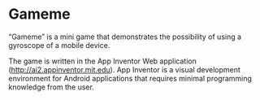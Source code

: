 # Gameme
“Gameme” is a mini game that demonstrates the possibility of using a gyroscope of a mobile device.

The game is written in the App Inventor Web application (http://ai2.appinventor.mit.edu). App Inventor is a visual development environment for Android applications that requires minimal programming knowledge from the user.
